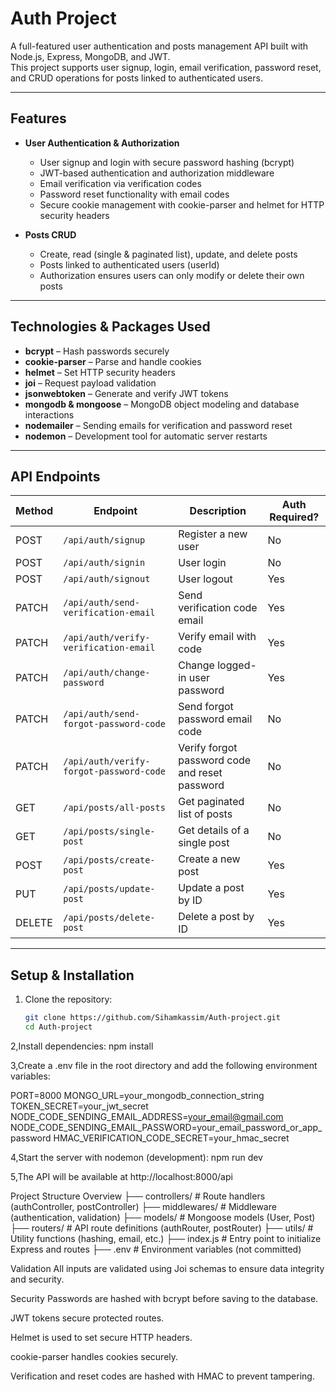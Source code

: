 # Auth Project

A full-featured user authentication and posts management API built with Node.js, Express, MongoDB, and JWT.  
This project supports user signup, login, email verification, password reset, and CRUD operations for posts linked to authenticated users.

---

## Features

- **User Authentication & Authorization**
  - User signup and login with secure password hashing (bcrypt)
  - JWT-based authentication and authorization middleware
  - Email verification via verification codes
  - Password reset functionality with email codes
  - Secure cookie management with cookie-parser and helmet for HTTP security headers

- **Posts CRUD**
  - Create, read (single & paginated list), update, and delete posts
  - Posts linked to authenticated users (userId)
  - Authorization ensures users can only modify or delete their own posts

---

## Technologies & Packages Used

- **bcrypt** – Hash passwords securely  
- **cookie-parser** – Parse and handle cookies  
- **helmet** – Set HTTP security headers  
- **joi** – Request payload validation  
- **jsonwebtoken** – Generate and verify JWT tokens  
- **mongodb & mongoose** – MongoDB object modeling and database interactions  
- **nodemailer** – Sending emails for verification and password reset  
- **nodemon** – Development tool for automatic server restarts

---

## API Endpoints

| Method | Endpoint                            | Description                          | Auth Required? |
|--------|-----------------------------------|------------------------------------|---------------|
| POST   | `/api/auth/signup`                 | Register a new user                 | No            |
| POST   | `/api/auth/signin`                 | User login                         | No            |
| POST   | `/api/auth/signout`                | User logout                       | Yes           |
| PATCH  | `/api/auth/send-verification-email`  | Send verification code email     | Yes           |
| PATCH  | `/api/auth/verify-verification-email`| Verify email with code            | Yes           |
| PATCH  | `/api/auth/change-password`        | Change logged-in user password     | Yes           |
| PATCH  | `/api/auth/send-forgot-password-code`| Send forgot password email code   | No            |
| PATCH  | `/api/auth/verify-forgot-password-code`| Verify forgot password code and reset password | No            |
| GET    | `/api/posts/all-posts`             | Get paginated list of posts        | No            |
| GET    | `/api/posts/single-post`           | Get details of a single post       | No            |
| POST   | `/api/posts/create-post`           | Create a new post                  | Yes           |
| PUT    | `/api/posts/update-post`           | Update a post by ID                | Yes           |
| DELETE | `/api/posts/delete-post`           | Delete a post by ID                | Yes           |

---

## Setup & Installation

1. Clone the repository:
   ```bash
   git clone https://github.com/Sihamkassim/Auth-project.git
   cd Auth-project
   
2,Install dependencies:
npm install

3,Create a .env file in the root directory and add the following environment variables:

PORT=8000
MONGO_URL=your_mongodb_connection_string
TOKEN_SECRET=your_jwt_secret
NODE_CODE_SENDING_EMAIL_ADDRESS=your_email@gmail.com
NODE_CODE_SENDING_EMAIL_PASSWORD=your_email_password_or_app_password
HMAC_VERIFICATION_CODE_SECRET=your_hmac_secret

4,Start the server with nodemon (development):
npm run dev

5,The API will be available at http://localhost:8000/api

Project Structure Overview
├── controllers/          # Route handlers (authController, postController)
├── middlewares/          # Middleware (authentication, validation)
├── models/               # Mongoose models (User, Post)
├── routers/              # API route definitions (authRouter, postRouter)
├── utils/                # Utility functions (hashing, email, etc.)
├── index.js              # Entry point to initialize Express and routes
├── .env                  # Environment variables (not committed)


Validation
All inputs are validated using Joi schemas to ensure data integrity and security.

Security
Passwords are hashed with bcrypt before saving to the database.

JWT tokens secure protected routes.

Helmet is used to set secure HTTP headers.

cookie-parser handles cookies securely.

Verification and reset codes are hashed with HMAC to prevent tampering.
